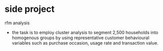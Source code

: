 # side project
rfm analysis
  - the task is to employ cluster analysis to segment 2,500 households into homogenous groups by using representative customer behavioural variables such as purchase occasion, usage rate and transaction value.
